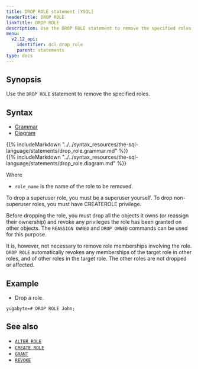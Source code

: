 ```yaml
---
title: DROP ROLE statement [YSQL]
headerTitle: DROP ROLE
linkTitle: DROP ROLE
description: Use the DROP ROLE statement to remove the specified roles.
menu:
  v2.12_api:
    identifier: dcl_drop_role
    parent: statements
type: docs
---
```


## Synopsis

Use the `DROP ROLE` statement to remove the specified roles.

## Syntax

<ul class="nav nav-tabs nav-tabs-yb">
  <li >
    <a href="#grammar" class="nav-link active" id="grammar-tab" data-toggle="tab" role="tab" aria-controls="grammar" aria-selected="true">
      <i class="fa-solid fa-file-lines" aria-hidden="true"></i>
      Grammar
    </a>
  </li>
  <li>
    <a href="#diagram" class="nav-link" id="diagram-tab" data-toggle="tab" role="tab" aria-controls="diagram" aria-selected="false">
      <i class="fa-solid fa-diagram-project" aria-hidden="true"></i>
      Diagram
    </a>
  </li>
</ul>

<div class="tab-content">
  <div id="grammar" class="tab-pane fade show active" role="tabpanel" aria-labelledby="grammar-tab">
  {{% includeMarkdown "../../syntax_resources/the-sql-language/statements/drop_role.grammar.md" %}}
  </div>
  <div id="diagram" class="tab-pane fade" role="tabpanel" aria-labelledby="diagram-tab">
  {{% includeMarkdown "../../syntax_resources/the-sql-language/statements/drop_role.diagram.md" %}}
  </div>
</div>

Where

- `role_name` is the name of the role to be removed.

To drop a superuser role, you must be a superuser yourself. To drop non-superuser roles, you must have CREATEROLE privilege.

Before dropping the role, you must drop all the objects it owns (or reassign their ownership) and revoke any privileges the role has been granted on other objects. The `REASSIGN OWNED` and `DROP OWNED` commands can be used for this purpose.

It is, however, not necessary to remove role memberships involving the role. `DROP ROLE` automatically revokes any memberships of the target role in other roles, and of other roles in the target role. The other roles are not dropped or affected.

## Example

- Drop a role.

```plpgsql
yugabyte=# DROP ROLE John;
```

## See also

- [`ALTER ROLE`](../dcl_alter_role)
- [`CREATE ROLE`](../dcl_create_role)
- [`GRANT`](../dcl_grant)
- [`REVOKE`](../dcl_revoke)
